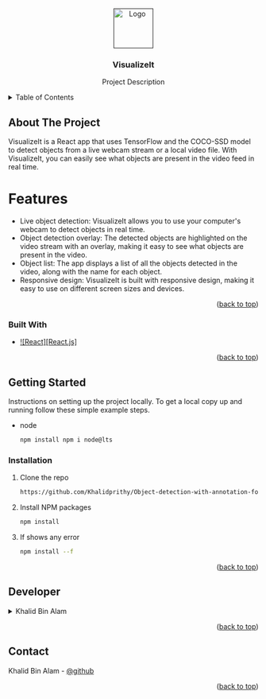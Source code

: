 <a name="readme-top"></a>

<!-- PROJECT LOGO -->
<br />
<div align="center">
  <a href="">
    <img src="https://i.ibb.co/xjQbwr2/logo.png" alt="Logo" width="80" height="80">
  </a>

<h3 align="center">VisualizeIt</h3>

  <p align="center">
    Project Description
    <br />
  </p>
</div>



<!-- TABLE OF CONTENTS -->
<details>
  <summary>Table of Contents</summary>
  <ol>
    <li>
      <a href="#about-the-project">About The Project</a>
      <ul>
        <li><a href="#built-with">Built With</a></li>
      </ul>
    </li>
    <li>
      <a href="#getting-started">Getting Started</a>
      <ul>
        <li><a href="#installation">Installation</a></li>
      </ul>
    </li>
    <li><a href="#developer">Developer</a></li>
    <li><a href="#contact">Contact</a></li>
  </ol>
</details>



<!-- ABOUT THE PROJECT -->
## About The Project

VisualizeIt is a React app that uses TensorFlow and the COCO-SSD model to detect objects from a live webcam stream or a local video file. With VisualizeIt, you can easily see what objects are present in the video feed in real time.

# Features

* Live object detection: VisualizeIt allows you to use your computer's webcam to detect objects in real time.
* Object detection overlay: The detected objects are highlighted on the video stream with an overlay, making it easy to see what objects are present in the video.
* Object list: The app displays a list of all the objects detected in the video, along with the name for each object.
* Responsive design: VisualizeIt is built with responsive design, making it easy to use on different screen sizes and devices.

<p align="right">(<a href="#readme-top">back to top</a>)</p>


### Built With

* [![React][React.js]][React-url]


<p align="right">(<a href="#readme-top">back to top</a>)</p>



<!-- GETTING STARTED -->
## Getting Started

Instructions on setting up the project locally.
To get a local copy up and running follow these simple example steps.

* node
  ```sh
  npm install npm i node@lts
  ```

### Installation

1. Clone the repo
   ```sh
   https://github.com/Khalidprithy/Object-detection-with-annotation-for-video.git
   ```
2. Install NPM packages
   ```sh
   npm install
   ```
3. If shows any error
   ```sh
   npm install --f
   ```


<p align="right">(<a href="#readme-top">back to top</a>)</p>

<!-- DEVELOPER -->
## Developer


<details>
  <summary>Khalid Bin Alam</summary>
  <ol>
    <li>
      <a href="#">Folder structure</a>
      <ul>
        <li><a >Pages</a></li>
        <li><a >Images</a></li>
      </ul>
    </li>
    <li>
      <a href="#">Pages</a>
      <ul>
        <li><a >LocalFile</a>
        <ul>
        <li><a >LocalFileHome</a></li>
        <li><a >LocalFileInfoCard</a></li>
        <li><a >LocalFileDetection</a></li>
      </ul></li>
        <li><a >Webcam</a>
        <ul>
        <li><a >WebcamHome</a></li>
        <li><a >LiveCamInfoCard</a></li>
        <li><a >WebcamView</a></li>
        <li><a >utilities</a></li>
      </ul></li>
        <li><a >Shared</a>
        <ul>
        <li><a >Header</a></li>
        <li><a >Footer</a></li>
      </ul></li>
      </ul>
    </li>
    <li><a >Banner</a></li>
    <li><a >ContactUs</a></li>
    <li><a >Reviews</a></li>
  </ol>
</details>

<p align="right">(<a href="#readme-top">back to top</a>)</p>

<!-- CONTACT -->
## Contact

Khalid Bin Alam - [@github](https://github.com/Khalidprithy)


<p align="right">(<a href="#readme-top">back to top</a>)</p>



<!-- MARKDOWN LINKS & IMAGES -->
<!-- https://www.markdownguide.org/basic-syntax/#reference-style-links -->

[React-url]: https://reactjs.org/

